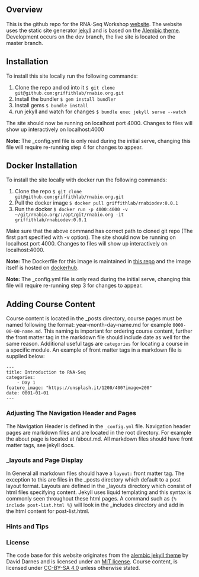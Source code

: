 ## Overview

This is the github repo for the RNA-Seq Workshop [website](http://rnabio.org). The website uses the static site generator [jekyll](https://jekyllrb.com/) and is based on the [Alembic theme](https://github.com/daviddarnes/alembic). Development occurs on the dev branch, the live site is located on the master branch.

## Installation

To install this site locally run the following commands:

1. Clone the repo and cd into it `$ git clone git@github.com:griffithlab/rnabio.org.git`
2. Install the bundler `$ gem install bundler`
3. Install gems `$ bundle install`
4. run jekyll and watch for changes `$ bundle exec jekyll serve --watch`

The site should now be running on localhost port 4000. Changes to files will show up interactively on localhost:4000

**Note:** The _config.yml file is only read during the initial serve, changing this file will require re-running step 4 for changes to appear.

## Docker Installation

To install the site locally with docker run the following commands:

1. Clone the repo `$ git clone git@github.com:griffithlab/rnabio.org.git`
2. Pull the docker image `$ docker pull griffithlab/rnabiodev:0.0.1`
3. Run the docker `$ docker run -p 4000:4000 -v ~/git/rnabio.org/:/opt/git/rnabio.org -it griffithlab/rnabiodev:0.0.1`

Make sure that the above command has correct path to cloned git repo (The first part specified with -v option). The site should now be running on localhost port 4000. Changes to files will show up interactively on localhost:4000.

**Note:** The Dockerfile for this image is maintained in [this repo](https://github.com/griffithlab/rnabio.org/blob/master/docker/site/Dockerfile) and the image itself is hosted on [dockerhub](https://hub.docker.com/r/griffithlab/rnabiodev).

**Note:** The _config.yml file is only read during the initial serve, changing this file will require re-running step 3 for changes to appear.

## Adding Course Content

Course content is located in the _posts directory, course pages must be named following the format: year-month-day-name.md for example `0000-00-00-name.md`. This naming is important for ordering course content, further the front matter tag in the markdown file should include date as well for the same reason. Additional useful tags are `categories` for locating a course in a specific module. An example of front matter tags in a markdown file is supplied below:
```
---
title: Introduction to RNA-Seq
categories:
    - Day 1
feature_image: "https://unsplash.it/1200/400?image=200"
date: 0001-01-01
---
```
### Adjusting The Navigation Header and Pages
The Navigation Header is defined in the `_config.yml` file. Navigation header pages are markdown files and are located in the root directory. For example the about page is located at /about.md. All markdown files should have front matter tags, see jekyll docs.

### _layouts and Page Display

In General all markdown files should have a `layout:` front matter tag. The exception to this are files in the _posts directory which default to a post layout format. Layouts are defined in the _layouts directory which consist of html files specifying content. Jekyll uses liquid templating and this syntax is commonly seen throughout these html pages. A command such as `{% include post-list.html %}` will look in the _includes directory and add in the html content for post-list.html.

### Hints and Tips

### License

The code base for this website originates from the [alembic jekyll theme](https://github.com/daviddarnes/alembic) by David Darnes and is licensed under an [MIT license](https://github.com/griffithlab/pmbio.org/blob/master/LICENSE). Course content, is licensed under [CC-BY-SA 4.0](https://creativecommons.org/licenses/by-sa/4.0/) unless otherwise stated.
